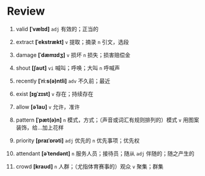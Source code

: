 # Review
1. valid **[ˈvælɪd]** `adj` 有效的；正当的

2. extract **[ˈekstrækt]** `v` 提取；摘录 `n` 引文，选段

3. damage **[ˈdæmɪdʒ]** `v` 损坏 `n` 损失；损害赔偿金

4. shout **[ʃaʊt]** `vi` 喊叫；呼唤；大叫 `n` 呼喊声

5. recently **[ˈriːs(ə)ntli]** `adv` 不久前；最近

6. exist **[ɪɡˈzɪst]** `v` 存在；持续存在

7. allow **[əˈlaʊ]** `v` 允许，准许

8. pattern **[ˈpæt(ə)n]** `n` 模式，方式；（声音或词汇有规则排列的）模式 `v` 用图案装饰，给...加上花样

9. priority **[praɪˈɒrəti]** `adj` 优先的 `n` 优先事项；优先权

10. attendant **[əˈtendənt]** `n` 服务人员；接待员；随从 `adj` 伴随的；随之产生的

11. crowd **[kraʊd]** `n` 人群；（尤指体育赛事的）观众 `v` 聚集；群集

